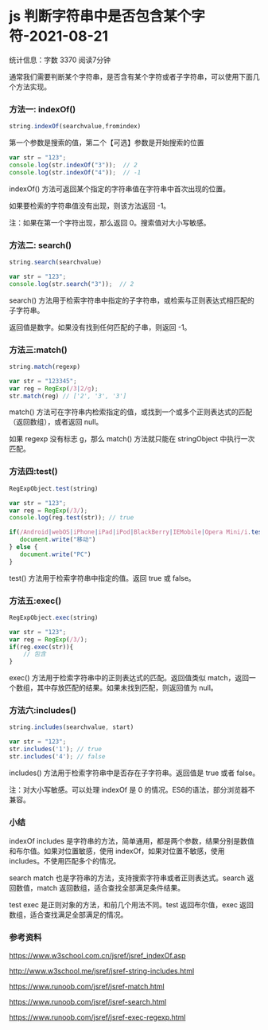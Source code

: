 # js 判断字符串中是否包含某个字符-2021-08-21

统计信息：字数 3370  阅读7分钟


通常我们需要判断某个字符串，是否含有某个字符或者子字符串，可以使用下面几个方法实现。

### 方法一: indexOf()  

~~~js
string.indexOf(searchvalue,fromindex)
~~~

第一个参数是搜索的值，第二个【可选】参数是开始搜索的位置

```js
var str = "123";
console.log(str.indexOf("3"));  // 2
console.log(str.indexOf("4"));  // -1
```

indexOf() 方法可返回某个指定的字符串值在字符串中首次出现的位置。

如果要检索的字符串值没有出现，则该方法返回 -1。

注：如果在第一个字符出现，那么返回 0。搜索值对大小写敏感。

### 方法二: search() 

~~~js
string.search(searchvalue)
~~~

```js
var str = "123";
console.log(str.search("3"));  // 2
```

search() 方法用于检索字符串中指定的子字符串，或检索与正则表达式相匹配的子字符串。

返回值是数字。如果没有找到任何匹配的子串，则返回 -1。

### 方法三:match()

~~~js
string.match(regexp)
~~~

```js
var str = "123345";
var reg = RegExp(/3|2/g);
str.match(reg) // ['2', '3', '3']
```

match() 方法可在字符串内检索指定的值，或找到一个或多个正则表达式的匹配（返回数组），或者返回 null。

如果 regexp 没有标志 g，那么 match() 方法就只能在 stringObject 中执行一次匹配。



### 方法四:test() 

~~~js
RegExpObject.test(string)
~~~

```js
var str = "123";
var reg = RegExp(/3/);
console.log(reg.test(str)); // true

if(/Android|webOS|iPhone|iPad|iPod|BlackBerry|IEMobile|Opera Mini/i.test(navigator.userAgent) ) {
   document.write("移动")
} else {
   document.write("PC")
}
```

test() 方法用于检索字符串中指定的值。返回 true 或 false。

### 方法五:exec()

~~~js
RegExpObject.exec(string)
~~~

```js
var str = "123";
var reg = RegExp(/3/);
if(reg.exec(str)){
    // 包含        
}
```

exec() 方法用于检索字符串中的正则表达式的匹配。返回值类似 match，返回一个数组，其中存放匹配的结果。如果未找到匹配，则返回值为 null。

### 方法六:includes()

```js
string.includes(searchvalue, start)
```

```js
var str = "123";
str.includes('1'); // true
str.includes('4'); // false
```

includes() 方法用于检索字符串中是否存在子字符串。返回值是 true 或者 false。

注：对大小写敏感。可以处理 indexOf 是 0 的情况。ES6的语法，部分浏览器不兼容。

### 小结

indexOf includes 是字符串的方法，简单通用，都是两个参数，结果分别是数值和布尔值。如果对位置敏感，使用 indexOf，如果对位置不敏感，使用 includes。不使用匹配多个的情况。

search match 也是字符串的方法，支持搜索字符串或者正则表达式。search 返回数值，match 返回数组，适合查找全部满足条件结果。

test exec 是正则对象的方法，和前几个用法不同。test 返回布尔值，exec 返回数组，适合查找满足全部满足的情况。

### 参考资料

https://www.w3school.com.cn/jsref/jsref_indexOf.asp

http://www.w3school.me/jsref/jsref-string-includes.html

https://www.runoob.com/jsref/jsref-match.html

https://www.runoob.com/jsref/jsref-search.html

https://www.runoob.com/jsref/jsref-exec-regexp.html
